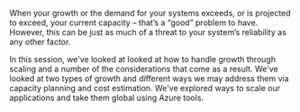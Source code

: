 When your growth or the demand for your systems exceeds, or is projected to
exceed, your current capacity – that’s a “good” problem to have. However,
this can be just as much of a threat to your system’s reliability as any
other factor.

In this session, we've looked at looked at how to handle growth through
scaling and a number of the considerations that come as a result. We've
looked at two types of growth and different ways we may address them via
capacity planning and cost estimation. We've explored ways to scale our
applications and take them global using Azure tools.
